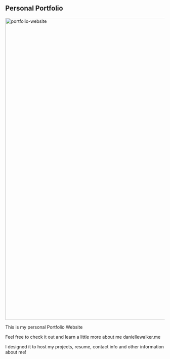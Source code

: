 ## Personal Portfolio

<img width="953" alt="portfolio-website" src="https://user-images.githubusercontent.com/36897777/40251594-f834d2d4-5a96-11e8-9618-5c18912f6511.png">

This is my personal Portfolio Website

Feel free to check it out and learn a little more about me
daniellewalker.me


I designed it to host my projects, resume, contact info and other information about me!